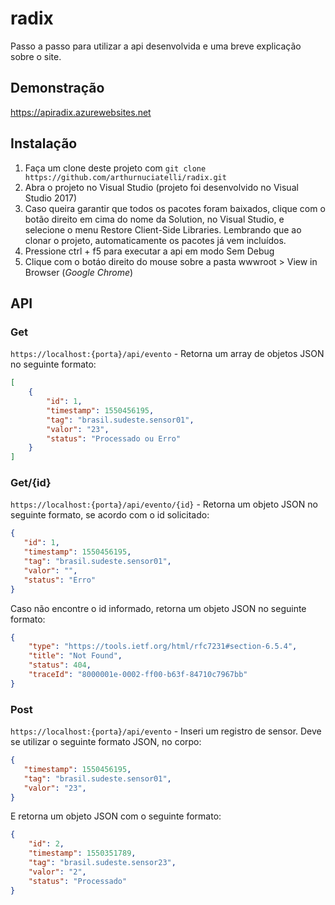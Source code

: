 radix
==============

Passo a passo para utilizar a api desenvolvida e uma breve explicação sobre o site.

## Demonstração
https://apiradix.azurewebsites.net

## Instalação

1. Faça um clone deste projeto com `git clone https://github.com/arthurnuciatelli/radix.git`
2. Abra o projeto no Visual Studio (projeto foi desenvolvido no Visual Studio 2017)
3. Caso queira garantir que todos os pacotes foram baixados, clique com o botão direito em cima do nome da Solution, no Visual Studio, e selecione o menu Restore Client-Side Libraries. Lembrando que ao clonar o projeto, automaticamente os pacotes já vem incluídos.
4. Pressione ctrl + f5 para executar a api em modo Sem Debug
5. Clique com o botáo direito do mouse sobre a pasta wwwroot > View in Browser (*Google Chrome*)

## API

### Get
`https://localhost:{porta}/api/evento` - Retorna um array de objetos JSON no seguinte formato:<br>
```json
[
    {
        "id": 1,
        "timestamp": 1550456195,
        "tag": "brasil.sudeste.sensor01",
        "valor": "23",
        "status": "Processado ou Erro"
    }
]
```

### Get/{id}
`https://localhost:{porta}/api/evento/{id}` - Retorna um objeto JSON no seguinte formato, se acordo com o id solicitado:<br>
 ```json
 {
    "id": 1,
    "timestamp": 1550456195,
    "tag": "brasil.sudeste.sensor01",
    "valor": "",
    "status": "Erro"
}
```
Caso não encontre o id informado, retorna um objeto JSON no seguinte formato:<br>
```json
{
    "type": "https://tools.ietf.org/html/rfc7231#section-6.5.4",
    "title": "Not Found",
    "status": 404,
    "traceId": "8000001e-0002-ff00-b63f-84710c7967bb"
}
```
### Post
`https://localhost:{porta}/api/evento` - Inseri um registro de sensor. Deve se utilizar o seguinte formato JSON, no corpo:<br>
 ```json
 { 
    "timestamp": 1550456195,
    "tag": "brasil.sudeste.sensor01",
    "valor": "23",
}
```
E retorna um objeto JSON com o seguinte formato:<br>
```json
{
    "id": 2,
    "timestamp": 1550351789,
    "tag": "brasil.sudeste.sensor23",
    "valor": "2",
    "status": "Processado"
}
```
